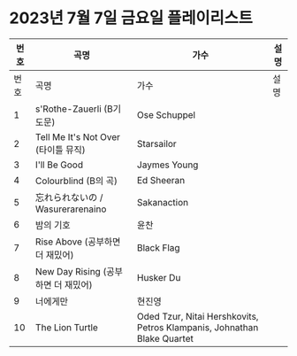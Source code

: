 # 2023년 7월 7일 금요일 플레이리스트

| 번호 | 곡명 | 가수 | 설명 |
|------|------|------|------|
| 번호 | 곡명 | 가수 | 설명 |
| 1 | s'Rothe-Zauerli (B기도문) | Ose Schuppel |  |
| 2 | Tell Me It's Not Over (타이틀 뮤직) | Starsailor |  |
| 3 | I'll Be Good | Jaymes Young |  |
| 4 | Colourblind (B의 곡) | Ed Sheeran |  |
| 5 | 忘れられないの / Wasurerarenaino | Sakanaction |  |
| 6 | 밤의 기호 | 윤찬 |  |
| 7 | Rise Above (공부하면 더 재밌어) | Black Flag |  |
| 8 | New Day Rising (공부하면 더 재밌어) | Husker Du |  |
| 9 | 너에게만 | 현진영 |  |
| 10 | The Lion Turtle | Oded Tzur, Nitai Hershkovits, Petros Klampanis, Johnathan Blake Quartet |  |

